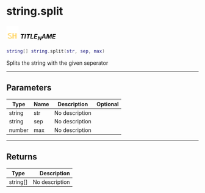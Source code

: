 # string.split

### <img src="../../.gitbook/assets/shared.png" width="32" height="32" /> $TITLE_NAME$

```lua
string[] string.split(str, sep, max)
```

Splits the string with the given seperator<br>

-----------------
## Parameters

| Type   | Name | Description | Optional |
| ------ | ---- | ----------- | -------: |
| string | str | No description |  |
| string | sep | No description |  |
| number | max | No description |  |

-----------------
## Returns

| Type   | Description |
| ------ | ----------: |
| string[] | No description |

